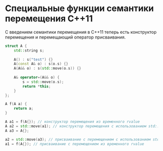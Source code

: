 # Специальные функции семантики перемещения C++11

С введением семантики перемещения в C++11 теперь есть конструктор перемещения и перемещающий оператор присваивания.
```c++
struct A { 
	std::string s; 
	
	A() : s("test") {} 
	A(const A& o) : s(o.s) {} 
	A(A&& o) : s(std::move(o.s)) {} 
	
	A& operator=(A&& o) { 
		s = std::move(o.s); 
		return *this; 
	} 
}; 

A f(A a) { 
	return a; 
}

A a1 = f(A{}); // конструктор перемещения из временного rvalue 
A a2 = std::move(a1); // конструктор перемещения с использованием std::move 
A a3 = A{}; 

a2 = std::move(a3); // присваивание с перемещением с использованием std::move 
a1 = f(A{}); // присваивание с перемещением из временного rvalue
```
